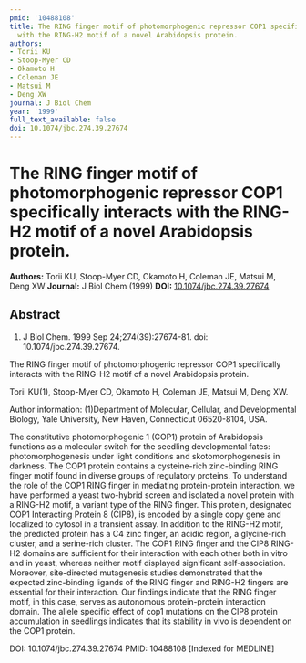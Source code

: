 ```yaml
---
pmid: '10488108'
title: The RING finger motif of photomorphogenic repressor COP1 specifically interacts
  with the RING-H2 motif of a novel Arabidopsis protein.
authors:
- Torii KU
- Stoop-Myer CD
- Okamoto H
- Coleman JE
- Matsui M
- Deng XW
journal: J Biol Chem
year: '1999'
full_text_available: false
doi: 10.1074/jbc.274.39.27674
---
```


# The RING finger motif of photomorphogenic repressor COP1 specifically interacts with the RING-H2 motif of a novel Arabidopsis protein.
**Authors:** Torii KU, Stoop-Myer CD, Okamoto H, Coleman JE, Matsui M, Deng XW
**Journal:** J Biol Chem (1999)
**DOI:** [10.1074/jbc.274.39.27674](https://doi.org/10.1074/jbc.274.39.27674)

## Abstract

1. J Biol Chem. 1999 Sep 24;274(39):27674-81. doi: 10.1074/jbc.274.39.27674.

The RING finger motif of photomorphogenic repressor COP1 specifically interacts 
with the RING-H2 motif of a novel Arabidopsis protein.

Torii KU(1), Stoop-Myer CD, Okamoto H, Coleman JE, Matsui M, Deng XW.

Author information:
(1)Department of Molecular, Cellular, and Developmental Biology, Yale 
University, New Haven, Connecticut 06520-8104, USA.

The constitutive photomorphogenic 1 (COP1) protein of Arabidopsis functions as a 
molecular switch for the seedling developmental fates: photomorphogenesis under 
light conditions and skotomorphogenesis in darkness. The COP1 protein contains a 
cysteine-rich zinc-binding RING finger motif found in diverse groups of 
regulatory proteins. To understand the role of the COP1 RING finger in mediating 
protein-protein interaction, we have performed a yeast two-hybrid screen and 
isolated a novel protein with a RING-H2 motif, a variant type of the RING 
finger. This protein, designated COP1 Interacting Protein 8 (CIP8), is encoded 
by a single copy gene and localized to cytosol in a transient assay. In addition 
to the RING-H2 motif, the predicted protein has a C4 zinc finger, an acidic 
region, a glycine-rich cluster, and a serine-rich cluster. The COP1 RING finger 
and the CIP8 RING-H2 domains are sufficient for their interaction with each 
other both in vitro and in yeast, whereas neither motif displayed significant 
self-association. Moreover, site-directed mutagenesis studies demonstrated that 
the expected zinc-binding ligands of the RING finger and RING-H2 fingers are 
essential for their interaction. Our findings indicate that the RING finger 
motif, in this case, serves as autonomous protein-protein interaction domain. 
The allele specific effect of cop1 mutations on the CIP8 protein accumulation in 
seedlings indicates that its stability in vivo is dependent on the COP1 protein.

DOI: 10.1074/jbc.274.39.27674
PMID: 10488108 [Indexed for MEDLINE]
